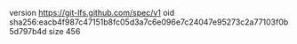 version https://git-lfs.github.com/spec/v1
oid sha256:eacb4f987c47151b8fc05d3a7c6e096e7c24047e95273c2a77103f0b5d797b4d
size 456
